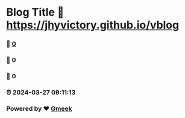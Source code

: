 # Blog Title :link: https://jhyvictory.github.io/vblog 
### :page_facing_up: [0](https://jhyvictory.github.io/vblog/tag.html) 
### :speech_balloon: 0 
### :hibiscus: 0 
### :alarm_clock: 2024-03-27 09:11:13 
### Powered by :heart: [Gmeek](https://github.com/Meekdai/Gmeek)
